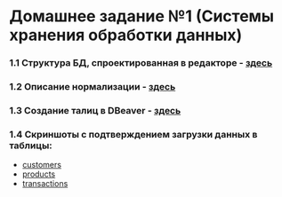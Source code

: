 # Домашнее задание №1 (Системы хранения обработки данных)

### 1.1 Структура БД, спроектированная в редакторе - <a href=https://github.com/alvfomin/SHOD-HW_1/blob/main/DB%20scheme%20with%20code.png>здесь</a>

### 1.2 Описание нормализации - <a href=https://github.com/alvfomin/SHOD-HW_1/blob/main/Database%20Normalization>здесь</a>

### 1.3 Создание талиц в DBeaver - <a href=https://github.com/alvfomin/SHOD-HW_1/blob/main/Creating%20Tables%20screen.png>здесь</a>

### 1.4 Скриншоты с подтверждением загрузки данных в таблицы:
- <a href=https://github.com/alvfomin/SHOD-HW_1/blob/main/Customers%20Table%20Screen.png>customers</a>
- <a href=https://github.com/alvfomin/SHOD-HW_1/blob/main/Products%20Table%20Screen.png>products</a>
- <a href=https://github.com/alvfomin/SHOD-HW_1/blob/main/Transactions%20Table%20Screen.png>transactions</a>
